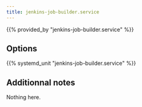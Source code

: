 ```yaml
---
title: jenkins-job-builder.service
---
```


{{% provided_by "jenkins-job-builder.service" %}}

## Options

{{% systemd_unit "jenkins-job-builder.service" %}}

## Additionnal notes

Nothing here.